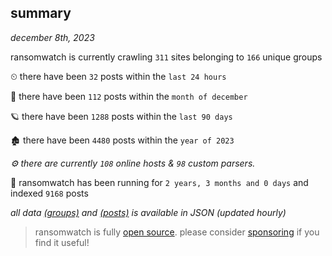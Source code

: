 
## summary
_december 8th, 2023_

ransomwatch is currently crawling `311` sites belonging to `166` unique groups

⏲ there have been `32` posts within the `last 24 hours`

🦈 there have been `112` posts within the `month of december`

🪐 there have been `1288` posts within the `last 90 days`

🏚 there have been `4480` posts within the `year of 2023`

_⚙️ there are currently `108` online hosts & `98` custom parsers._

🦕 ransomwatch has been running for `2 years, 3 months and 0 days` and indexed `9168` posts

_all data  [(groups)](http://ransomwhat.telemetry.ltd/groups) and [(posts)](http://ransomwhat.telemetry.ltd/posts) is available in JSON (updated hourly)_

> ransomwatch is fully [open source](https://github.com/joshhighet/ransomwatch#ransomwatch--). please consider [sponsoring](https://github.com/sponsors/joshhighet) if you find it useful!
